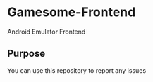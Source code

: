 # Gamesome-Frontend
Android Emulator Frontend

## Purpose
You can use this repository to report any issues 
